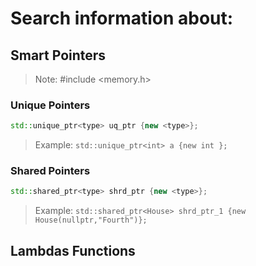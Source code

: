 # Search information about:

## Smart Pointers
>Note: #include <memory.h>

### Unique Pointers
```cpp
std::unique_ptr<type> uq_ptr {new <type>};
```
>Example: `std::unique_ptr<int> a {new int };`
### Shared Pointers
```cpp
std::shared_ptr<type> shrd_ptr {new <type>};
```
>Example: `std::shared_ptr<House> shrd_ptr_1 {new House(nullptr,"Fourth")};`

## Lambdas Functions
